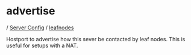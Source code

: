 # advertise

/ [Server Config](../../README.md) / [leafnodes](../README.md) 

Hostport to advertise how this sever be contacted
by leaf nodes. This is useful for setups with a NAT.

